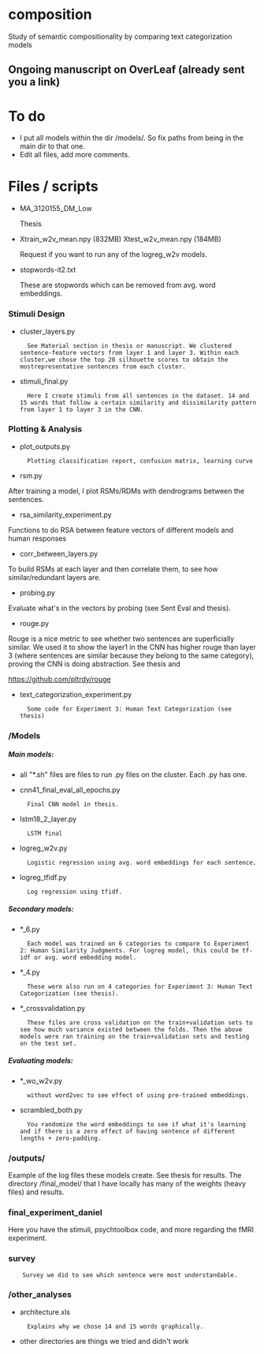 # composition
Study of semantic compositionality by comparing text categorization models 

## Ongoing manuscript on OverLeaf (already sent you a link)


# To do
- I put all models within the dir /models/. So fix paths from being in the main dir to that one. 
- Edit all files, add more comments.


# Files / scripts
- MA_3120155_DM_Low

    Thesis

- Xtrain_w2v_mean.npy (832MB) Xtest_w2v_mean.npy (184MB) 

    Request if you want to run any of the logreg_w2v models.

- stopwords-it2.txt

    These are stopwords which can be removed from avg. word embeddings. 


### Stimuli Design

- cluster_layers.py

        See Material section in thesis or manuscript. We clustered sentence-feature vectors from layer 1 and layer 3. Within each cluster,we chose the top 20 silhouette scores to obtain the mostrepresentative sentences from each cluster.       

- stimuli_final.py

        Here I create stimuli from all sentences in the dataset. 14 and 15 words that follow a certain similarity and dissimilarity pattern from layer 1 to layer 3 in the CNN. 


### Plotting & Analysis

- plot_outputs.py
    
        Plotting classification report, confusion matrix, learning curve 


- rsm.py

After training a model, I plot RSMs/RDMs with dendrograms between the sentences.

- rsa_similarity_experiment.py

Functions to do RSA between feature vectors of different models and human responses

- corr_between_layers.py

To build RSMs at each layer and then correlate them, to see how similar/redundant layers are. 

- probing.py

Evaluate what's in the vectors by probing (see Sent Eval and thesis).

- rouge.py

Rouge is a nice metric to see whether two sentences are superficially similar. We used it to show the layer1 in the CNN has higher rouge than layer 3 (where sentences are similar because they belong to the same category), proving the CNN is doing abstraction. See thesis and 

https://github.com/pltrdy/rouge

- text_categorization_experiment.py

        Some code for Experiment 3: Human Text Categorization (see thesis)


### /Models

##### Main models:
- all "*.sh" files are files to run .py files on the cluster. Each .py has one.

- cnn41_final_eval_all_epochs.py
    
        Final CNN model in thesis. 

- lstm18_2_layer.py

        LSTM final


- logreg_w2v.py
        
        Logistic regression using avg. word embeddings for each sentence. 


- logreg_tfidf.py

        Log regression using tfidf.

##### Secondary models:

- *_6.py

        Each model was trained on 6 categories to compare to Experiment 2: Human Similarity Judgments. For logreg model, this could be tf-idf or avg. word embedding model.

- *_4.py

        These were also run on 4 categories for Experiment 3: Human Text Categorization (see thesis).

- *_crossvalidation.py

        These files are cross validation on the train+validation sets to see how much variance existed between the folds. Then the above models were ran training on the train+validation sets and testing on the test set. 

##### Evaluating models:

- *_wo_w2v.py

        without word2vec to see effect of using pre-trained embeddings. 
    
- scrambled_both.py

        You randomize the word embeddings to see if what it's learning and if there is a zero effect of having sentence of different lengths + zero-padding.


### /outputs/

Example of the log files these models create. See thesis for results. The directory /final_model/ that I have locally has many of the weights (heavy files) and results. 


### final_experiment_daniel

Here you have the stimuli, psychtoolbox code, and more regarding the fMRI experiment. 

### survey

        Survey we did to see which sentence were most understandable. 

### /other_analyses

- architecture.xls

        Explains why we chose 14 and 15 words graphically.

- other directories are things we tried and didn't work  



